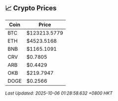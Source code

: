 ## 📈 Crypto Prices

| Coin | Price |
| ---- | ----- |
| BTC | $123213.5779 |
| ETH | $4523.5168 |
| BNB | $1165.1091 |
| CRV | $0.7805 |
| ARB | $0.4429 |
| OKB | $219.7947 |
| DOGE | $0.2566 |

_Last Updated: 2025-10-06 01:28:58.632 +0800 HKT_